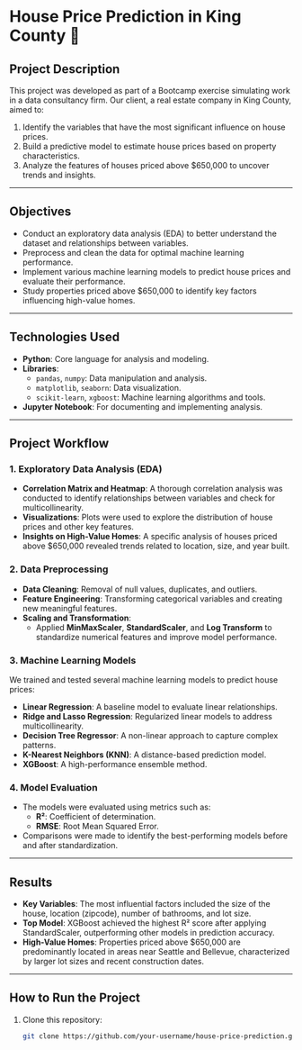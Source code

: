 # House Price Prediction in King County 🏡

## Project Description
This project was developed as part of a Bootcamp exercise simulating work in a data consultancy firm. Our client, a real estate company in King County, aimed to:

1. Identify the variables that have the most significant influence on house prices.
2. Build a predictive model to estimate house prices based on property characteristics.
3. Analyze the features of houses priced above $650,000 to uncover trends and insights.

---

## Objectives
- Conduct an exploratory data analysis (EDA) to better understand the dataset and relationships between variables.
- Preprocess and clean the data for optimal machine learning performance.
- Implement various machine learning models to predict house prices and evaluate their performance.
- Study properties priced above $650,000 to identify key factors influencing high-value homes.

---

## Technologies Used
- **Python**: Core language for analysis and modeling.
- **Libraries**:
  - `pandas`, `numpy`: Data manipulation and analysis.
  - `matplotlib`, `seaborn`: Data visualization.
  - `scikit-learn`, `xgboost`: Machine learning algorithms and tools.
- **Jupyter Notebook**: For documenting and implementing analysis.

---

## Project Workflow

### 1. Exploratory Data Analysis (EDA)
- **Correlation Matrix and Heatmap**: A thorough correlation analysis was conducted to identify relationships between variables and check for multicollinearity.
- **Visualizations**: Plots were used to explore the distribution of house prices and other key features.
- **Insights on High-Value Homes**: A specific analysis of houses priced above $650,000 revealed trends related to location, size, and year built.

### 2. Data Preprocessing
- **Data Cleaning**: Removal of null values, duplicates, and outliers.
- **Feature Engineering**: Transforming categorical variables and creating new meaningful features.
- **Scaling and Transformation**:
  - Applied **MinMaxScaler**, **StandardScaler**, and **Log Transform** to standardize numerical features and improve model performance.

### 3. Machine Learning Models
We trained and tested several machine learning models to predict house prices:
- **Linear Regression**: A baseline model to evaluate linear relationships.
- **Ridge and Lasso Regression**: Regularized linear models to address multicollinearity.
- **Decision Tree Regressor**: A non-linear approach to capture complex patterns.
- **K-Nearest Neighbors (KNN)**: A distance-based prediction model.
- **XGBoost**: A high-performance ensemble method.

### 4. Model Evaluation
- The models were evaluated using metrics such as:
  - **R²**: Coefficient of determination.
  - **RMSE**: Root Mean Squared Error.
- Comparisons were made to identify the best-performing models before and after standardization.

---

## Results
- **Key Variables**: The most influential factors included the size of the house, location (zipcode), number of bathrooms, and lot size.
- **Top Model**: XGBoost achieved the highest R² score after applying StandardScaler, outperforming other models in prediction accuracy.
- **High-Value Homes**: Properties priced above $650,000 are predominantly located in areas near Seattle and Bellevue, characterized by larger lot sizes and recent construction dates.

---

## How to Run the Project
1. Clone this repository:
   ```bash
   git clone https://github.com/your-username/house-price-prediction.git
